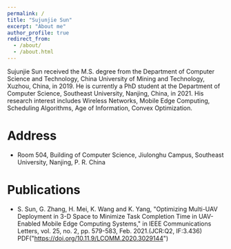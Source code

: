 ```yaml
---
permalink: /
title: "Sujunjie Sun"
excerpt: "About me"
author_profile: true
redirect_from: 
  - /about/
  - /about.html
---
```

Sujunjie Sun received the M.S. degree from the Department of Computer Science and Technology, China University of Mining and Technology, Xuzhou, China, in 2019. He is currently a PhD student at the Department of Computer Science, Southeast University, Nanjing, China, in 2021. His research interest includes Wireless Networks, Mobile Edge Computing, Scheduling Algorithms, Age of Information, Convex Optimization.

Address
======
* Room 504, Building of Computer Science, Jiulonghu Campus, Southeast University, Nanjing, P. R. China

Publications
======
* S. Sun, G. Zhang, H. Mei, K. Wang and K. Yang, "Optimizing Multi-UAV Deployment in 3-D Space to Minimize Task Completion Time in UAV-Enabled Mobile Edge Computing Systems," in IEEE Communications Letters, vol. 25, no. 2, pp. 579-583, Feb. 2021.(JCR:Q2, IF:3.436) PDF("https://doi.org/10.11.9/LCOMM.2020.3029144")
